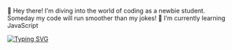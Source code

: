 👋 Hey there!
I'm diving into the world of coding as a newbie student.
Someday my code will run smoother than my jokes!
🌱 I’m currently learning JavaScript

 [![Typing SVG](https://readme-typing-svg.herokuapp.com?font=Fira+Code&pause=1000&random=false&width=435&lines=WHEN+IF+NOT+NOW%3F)](https://git.io/typing-svg)
